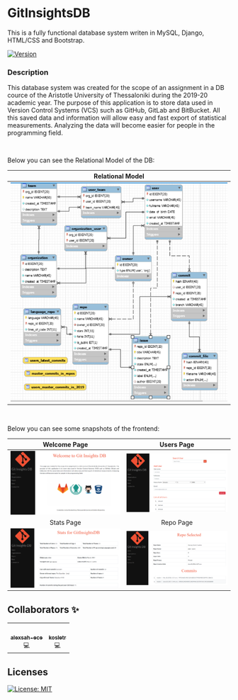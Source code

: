 # GitInsightsDB

This is a fully functional database system writen in MySQL, Django, HTML/CSS and Bootstrap. 

[![Version](https://img.shields.io/badge/version-0.9.0-green.svg)](https://bitbucket.org/lbesson/ansi-colors)


### Description
This database system was created for the scope of an assignment in a DB cource of the Aristotle University of Thessaloniki during the 2019-20 academic year. The purpose of this application is to store data used in Version Control Systems (VCS) such as GitHub, GitLab and BitBucket. All this saved data and information will allow easy and fast export of statistical measurements. Analyzing the data will become easier for people in the programming field.

<br>

Below you can see the Relational Model of the DB:

Relational Model|   
:-------------------------:|
![](GitInsightsDB.png)  | 

<br>

Below you can see some snapshots of the frontend:

Welcome Page        |  Users Page
:-------------------------:|:-------------------------:
![](welcome_page.png)  | ![](users_page.png)  |
Stats Page            |  Repo Page
![](stats_page.png)  | ![](repo_page.png)  |


## Collaborators ✨

<!-- All-Collaborators-LIST:START -->
<table>
  <tr>
    <td align="center"><a href="https://github.com/alexsah-ece"><img src="https://avatars.githubusercontent.com/alexsah-ece" width="100px;" alt=""/><br /><sub><b>alexsah-ece</b></sub></a><br/>💻</td>
        <td align="center"><a href="https://github.com/kosletr"><img src="https://avatars.githubusercontent.com/kosletr" width="100px;" alt=""/><br /><sub><b>kosletr</b></sub></a><br/>💻</td>
  </tr>
</table>

<!-- All-Collaborators-LIST:END -->

## Licenses

[![License: MIT](https://img.shields.io/badge/License-MIT-blue.svg)](https://opensource.org/licenses/MIT)
